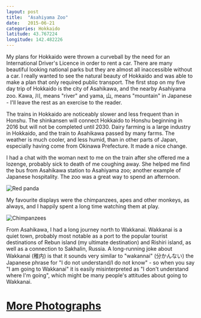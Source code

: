 ```yaml
---
layout: post
title:  "Asahiyama Zoo"
date:   2015-06-21
categories: Hokkaido
latitude: 43.767224
longitude: 142.482226
---
```


My plans for Hokkaido were thrown a curveball by the need for an International Driver's Licence in order to rent a car. There are many beautiful looking national parks but they are almost all inaccessible without a car. I really wanted to see the natural beauty of Hokkaido and was able to make a plan that only required public transport. The first stop on my five day trip of Hokkaido is the city of Asahikawa, and the nearby Asahiyama zoo. Kawa, 川, means "river" and yama, 山, means "mountain" in Japanese - I'll leave the rest as an exercise to the reader.

The trains in Hokkaido are noticeably slower and less frequent than in Honshu. The shinkansen will connect Hokkaido to Honshu beginning in 2016 but will not be completed until 2030. Dairy farming is a large industry in Hokkaido, and the train to Asahikawa passed by many farms. The weather is much cooler, and less humid, than in other parts of Japan, especially having come from Okinawa Prefecture. It made a nice change.

I had a chat with the woman next to me on the train after she offered me a lozenge, probably sick to death of me coughing away. She helped me find the bus from Asahikawa station to Asahiyama zoo; another example of Japanese hospitality. The zoo was a great way to spend an afternoon.

![Red panda](https://lh3.googleusercontent.com/ImhEZ1G1jLBgNf8H2_29FXHj0KQiy7OqkIZC3qYoCsM=w614-h409-no)

My favourite displays were the chimpanzees, apes and other monkeys, as always, and I happily spent a long time watching them at play.

![Chimpanzees](https://lh3.googleusercontent.com/6T8_ToT2PRTa-rwjN44oX4JUe9T1icQq5Z-UsGfPkN0=w2402-h1600-no)

From Asahikawa, I had a long journey north to Wakkanai. Wakkanai is a quiet town, probably most notable as a port to the popular tourist destinations of Rebun island (my ultimate destination) and Rishiri island, as well as a connection to Sakhalin, Russia. A long-running joke about Wakkanai (稚内) is that it sounds very similar to "wakannai" (分かんない) the Japanese phrase for "I do not understand/I do not know" - so when you say "I am going to Wakkanai" it is easily misinterpreted as "I don't understand where I'm going", which might be many people's attitudes about going to Wakkanai.

# [More Photographs](https://goo.gl/photos/ouXufdhDnVNppw737)
